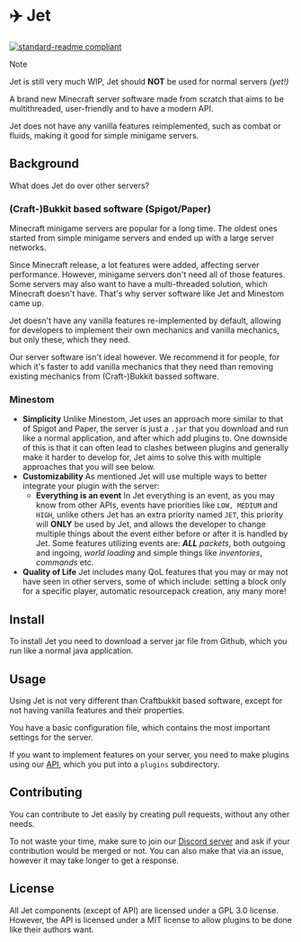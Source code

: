 # ✈️ Jet
[![standard-readme compliant](https://img.shields.io/badge/readme%20style-standard-brightgreen.svg?style=flat-square)](https://github.com/RichardLitt/standard-readme)

> [!NOTE]
> Jet is still very much WIP, Jet should **NOT** be used for normal servers _(yet!)_

A brand new Minecraft server software made from scratch that aims to be multithreaded, user-friendly and to have a modern API.

Jet does not have any vanilla features reimplemented, such as combat or fluids, making it good for simple minigame servers.

## Background
What does Jet do over other servers?

### (Craft-)Bukkit based software (Spigot/Paper)
Minecraft minigame servers are popular for a long time. The oldest ones started from simple minigame servers and ended up with a large server networks.

Since Minecraft release, a lot features were added, affecting server performance. However, minigame servers don't need all of those features. Some servers may also want to have a multi-threaded solution, which Minecraft doesn't have. That's why server software like Jet and Minestom came up.

Jet doesn't have any vanilla features re-implemented by default, allowing for developers to implement their own mechanics and vanilla mechanics, but only these, which they need.

Our server software isn't ideal however. We recommend it for people, for which it's faster to add vanilla mechanics that they need than removing existing mechanics from (Craft-)Bukkit bassed software.
### Minestom
- **Simplicity** Unlike Minestom, Jet uses an approach more similar to that of Spigot and Paper, the server is just a `.jar` that you download and run like a normal application, and after which add plugins to. One downside of this is that it can often lead to clashes between plugins and generally make it harder to develop for, Jet aims to solve this with multiple approaches that you will see below.
- **Customizability** As mentioned Jet will use multiple ways to better integrate your plugin with the server:
  - **Everything is an event** In Jet everything is an event, as you may know from other APIs, events have priorities like `LOW, MEDIUM` and `HIGH`, unlike others Jet has an extra priority named `JET`, this priority will **ONLY** be used by Jet, and allows the developer to change multiple things about the event either before or after it is handled by Jet. Some features utilizing events are: _**ALL** packets_, both outgoing and ingoing, _world loading_ and simple things like _inventories_, _commands_ etc.
- **Quality of Life** Jet includes many QoL features that you may or may not have seen in other servers, some of which include: setting a block only for a specific player, automatic resourcepack creation, any many more!

## Install
To install Jet you need to download a server jar file from Github, which you run like a normal java application.

## Usage
Using Jet is not very different than Craftbukkit based software, except for not having vanilla features and their properties.

You have a basic configuration file, which contains the most important settings for the server.

If you want to implement features on your server, you need to make plugins using our [API](https://github.com/Hypejet/Jet/api), which you put into a `plugins` subdirectory.

## Contributing
You can contribute to Jet easily by creating pull requests, without any other needs.

To not waste your time, make sure to join our [Discord server](https://discord.com/invite/kS4CuPvYD2) and ask if your contribution would be merged or not. You can also make that via an issue, however it may take longer to get a response.

## License
All Jet components (except of API) are licensed under a GPL 3.0 license. However, the API is licensed under a MIT license to allow plugins to be done like their authors want.

